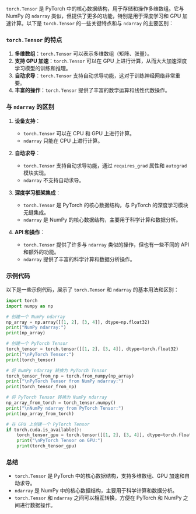 `torch.Tensor` 是 PyTorch 中的核心数据结构，用于存储和操作多维数组。它与 NumPy 的 `ndarray` 类似，但提供了更多的功能，特别是用于深度学习和 GPU 加速计算。以下是 `torch.Tensor` 的一些关键特点和与 `ndarray` 的主要区别：

### `torch.Tensor` 的特点

1. **多维数组**：`torch.Tensor` 可以表示多维数组（矩阵、张量）。
2. **支持 GPU 加速**：`torch.Tensor` 可以在 GPU 上进行计算，从而大大加速深度学习模型的训练和推理。
3. **自动求导**：`torch.Tensor` 支持自动求导功能，这对于训练神经网络非常重要。
4. **丰富的操作**：`torch.Tensor` 提供了丰富的数学运算和线性代数操作。

### 与 `ndarray` 的区别

1. **设备支持**：
   - `torch.Tensor` 可以在 CPU 和 GPU 上进行计算。
   - `ndarray` 只能在 CPU 上进行计算。

2. **自动求导**：
   - `torch.Tensor` 支持自动求导功能，通过 `requires_grad` 属性和 `autograd` 模块实现。
   - `ndarray` 不支持自动求导。

3. **深度学习框架集成**：
   - `torch.Tensor` 是 PyTorch 的核心数据结构，与 PyTorch 的深度学习模块无缝集成。
   - `ndarray` 是 NumPy 的核心数据结构，主要用于科学计算和数据分析。

4. **API 和操作**：
   - `torch.Tensor` 提供了许多与 `ndarray` 类似的操作，但也有一些不同的 API 和额外的功能。
   - `ndarray` 提供了丰富的科学计算和数据分析操作。

### 示例代码

以下是一些示例代码，展示了 `torch.Tensor` 和 `ndarray` 的基本用法和区别：

```python
import torch
import numpy as np

# 创建一个 NumPy ndarray
np_array = np.array([[1, 2], [3, 4]], dtype=np.float32)
print("NumPy ndarray:")
print(np_array)

# 创建一个 PyTorch Tensor
torch_tensor = torch.tensor([[1, 2], [3, 4]], dtype=torch.float32)
print("\nPyTorch Tensor:")
print(torch_tensor)

# 将 NumPy ndarray 转换为 PyTorch Tensor
torch_tensor_from_np = torch.from_numpy(np_array)
print("\nPyTorch Tensor from NumPy ndarray:")
print(torch_tensor_from_np)

# 将 PyTorch Tensor 转换为 NumPy ndarray
np_array_from_torch = torch_tensor.numpy()
print("\nNumPy ndarray from PyTorch Tensor:")
print(np_array_from_torch)

# 在 GPU 上创建一个 PyTorch Tensor
if torch.cuda.is_available():
    torch_tensor_gpu = torch.tensor([[1, 2], [3, 4]], dtype=torch.float32).cuda()
    print("\nPyTorch Tensor on GPU:")
    print(torch_tensor_gpu)
```

### 总结

- `torch.Tensor` 是 PyTorch 中的核心数据结构，支持多维数组、GPU 加速和自动求导。
- `ndarray` 是 NumPy 中的核心数据结构，主要用于科学计算和数据分析。
- `torch.Tensor` 和 `ndarray` 之间可以相互转换，方便在 PyTorch 和 NumPy 之间进行数据操作。